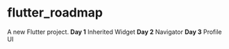 # flutter_roadmap

A new Flutter project.
**Day 1** 
Inherited Widget
**Day 2** 
Navigator 
**Day 3**
Profile UI
